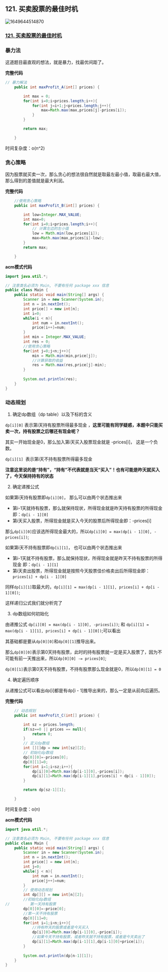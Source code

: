 ## 121. 买卖股票的最佳时机

![1649644514870](https://tprzfbucket.oss-cn-beijing.aliyuncs.com/hadoop/202204/11/103515-290405.png)

### [121. 买卖股票的最佳时机](https://leetcode-cn.com/problems/best-time-to-buy-and-sell-stock/)

### 暴力法

这道题目最直观的想法，就是暴力，找最优间距了。

**完整代码**

~~~java
// 暴力解法
    public int maxProfit_A(int[] prices) {

        int max = 0;
        for(int i=0;i<prices.length;i++){
            for(int j=i+1;j<prices.length;j++){
                max=Math.max(max,prices[j]-prices[i]);
            }
        }

        return max;

    }
~~~

时间复杂度：o(n^2)

### 贪心策略

因为股票就买卖一次，那么贪心的想法很自然就是取最左最小值，取最右最大值，那么得到的差值就是最大利润。

**完整代码**

~~~java
    //使用贪心策略
    public int maxProfit_B(int[] prices) {

        int low=Integer.MAX_VALUE;
        int max=0;
        for(int i=0;i<prices.length;i++){
            // 计算左边的左小值
            low = Math.min(low,prices[i]);
            max=Math.max(max,prices[i]-low);
        }
        return max;

    }
~~~

**acm模式代码**

~~~java
import java.util.*;

// 注意类名必须为 Main, 不要有任何 package xxx 信息
public class Main {
    public static void main(String[] args) {
        Scanner in = new Scanner(System.in);
        int n = in.nextInt();
        int price[] = new int[n];
        int i=0;
        while(i < n){
            int num = in.nextInt();
            price[i++]=num;
        }
        int min = Integer.MAX_VALUE;
        int res = 0;
        //使用贪心策略
        for(int j=0;j<n;j++){
            min = Math.min(min,price[j]);
            //计算获取的收益
            res = Math.max(res,price[j]-min);
        }
        
        System.out.println(res);
    }
}
~~~

### 动态规划

1. 确定dp数组（dp table）以及下标的含义

`dp[i][0]` 表示第i天持有股票所得最多现金 ，**这里可能有同学疑惑，本题中只能买卖一次，持有股票之后哪还有现金呢？**

其实一开始现金是0，那么加入第i天买入股票现金就是 -prices[i]， 这是一个负数。

`dp[i][1] `表示第i天不持有股票所得最多现金

**注意这里说的是“持有”，“持有”不代表就是当天“买入”！也有可能是昨天就买入了，今天保持持有的状态**

2. 确定递推公式

如果第i天持有股票即`dp[i][0]`， 那么可以由两个状态推出来

- 第i-1天就持有股票，那么就保持现状，所得现金就是昨天持有股票的所得现金 即：`dp[i - 1][0]`
- 第i天买入股票，所得现金就是买入今天的股票后所得现金即：-prices[i]

那么`dp[i][0]`应该选所得现金最大的，所以`dp[i][0] = max(dp[i - 1][0], -prices[i])`;

如果第i天不持有股票即`dp[i][1]`， 也可以由两个状态推出来

- 第i-1天就不持有股票，那么就保持现状，所得现金就是昨天不持有股票的所得现金 即：`dp[i - 1][1]`
- 第i天卖出股票，所得现金就是按照今天股票佳价格卖出后所得现金即：`prices[i] + dp[i - 1][0]`

同样`dp[i][1]`取最大的，`dp[i][1] = max(dp[i - 1][1], prices[i] + dp[i - 1][0])`;

这样递归公式我们就分析完了

3. dp数组如何初始化

由递推公式 `dp[i][0] = max(dp[i - 1][0], -prices[i])`; 和 `dp[i][1] = max(dp[i - 1][1], prices[i] + dp[i - 1][0])`;可以看出

其基础都是要从`dp[0][0]`和`dp[0][1]`推导出来。

那么`dp[0][0]`表示第0天持有股票，此时的持有股票就一定是买入股票了，因为不可能有前一天推出来，所以`dp[0][0] -= prices[0]`;

`dp[0][1]`表示第0天不持有股票，不持有股票那么现金就是0，所以`dp[0][1] = 0`

4. 确定遍历顺序

从递推公式可以看出dp[i]都是有dp[i - 1]推导出来的，那么一定是从前向后遍历。

**完整代码**

~~~java
    // 动态规划
    public int maxProfit_C(int[] prices) {

        int sz = prices.length;
        if(sz==0 || prices == null){
            return 0;
        }
        // 定义dp数组
        int [][]dp = new int[sz][2];
        // 初始化dp数组
        dp[0][0]=-prices[0];
        dp[0][1]=0;
        for(int i=1;i<sz;i++){
            dp[i][0]=Math.max(dp[i-1][0],-prices[i]);
            dp[i][1]=Math.max(dp[i-1][1],prices[i] + dp[i - 1][0]);
        }

        return dp[sz-1][1];

    }
~~~

时间复杂度：o(n)

**acm模式代码**

~~~java
import java.util.*;

// 注意类名必须为 Main, 不要有任何 package xxx 信息
public class Main {
    public static void main(String[] args) {
        Scanner in = new Scanner(System.in);
        int n = in.nextInt();
        int price[] = new int[n];
        int j=0;
        while(j < n){
            int num = in.nextInt();
            price[j++]=num;
        }
        // 使用动态规划
        int dp[][] = new int[n][2];
        //初始化dp数组
//         第一天持有股票
        dp[0][0]=-price[0];
        //第一天不持有股票
        dp[0][1]=0;
        for(int i=1;i<n;i++){
            //持有昨天的股票或者是今天买入
            dp[i][0]=Math.max(dp[i-1][0],-price[i]);
            //如果今天不持有股票，或者昨天就不持有股票，或者是今天卖出了
            dp[i][1]=Math.max(dp[i-1][1],dp[i-1][0]+price[i]);
        }
        
        System.out.println(dp[n-1][1]);
    }
}
~~~

